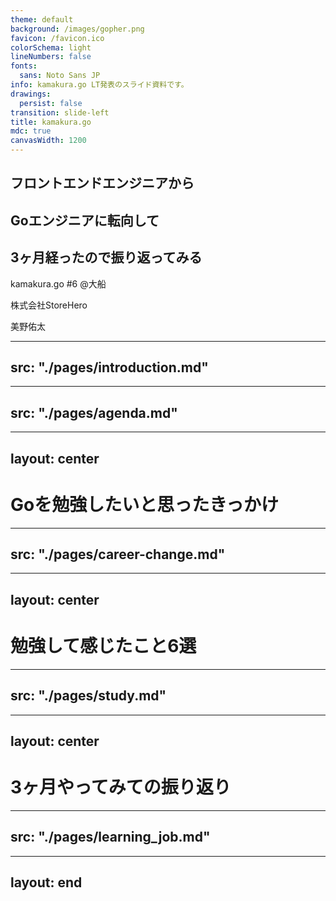 ```yaml
---
theme: default
background: /images/gopher.png
favicon: /favicon.ico
colorSchema: light
lineNumbers: false
fonts:
  sans: Noto Sans JP
info: kamakura.go LT発表のスライド資料です。
drawings:
  persist: false
transition: slide-left
title: kamakura.go
mdc: true
canvasWidth: 1200
---
```


<div class="text-center">
  <h2 class="mb-3">フロントエンドエンジニアから</h2>
  <h2 class="mb-3">Goエンジニアに転向して</h2>
  <h2>3ヶ月経ったので振り返ってみる</h2>
  <p>kamakura.go #6 @大船</p>
  <p>株式会社StoreHero</p>
  <p>美野佑太</p>
</div>

<!--
本日は
「フロントエンドエンジニアからGoエンジニアに転向して3ヶ月経ったので振り返ってみる」というテーマで発表させていただきます。
よろしくお願いします。
-->

---
src: "./pages/introduction.md"
---

---
src: "./pages/agenda.md"
---

---
layout: center
---

# Goを勉強したいと思ったきっかけ

<!--
元々バックエンドエンジニアに興味があり、前職でもフロントエンドエンジニアだったのですが、その頃からバックエンドエンジニアへのキャリアチェンジを考えており、どの言語を勉強するかを調べていました。
そんな中でGoを選択した理由はいくつかあるのですが、一番の動機は...
-->

---
src: "./pages/career-change.md"
---

---
layout: center
---

# 勉強して感じたこと6選

<!--
では実際にGoを勉強してみてどんなことを感じたか
またこの時に初めてバックエンドの言語を触った
-->

---
src: "./pages/study.md"
---

---
layout: center
---

# 3ヶ月やってみての振り返り

---
src: "./pages/learning_job.md"
---

---
layout: end
---
